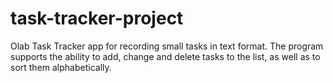 # task-tracker-project
Olab Task Tracker app for recording small tasks in text format. The program supports the ability to add, change and delete tasks to the list, as well as to sort them alphabetically.